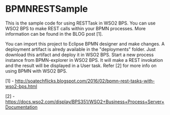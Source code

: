 # BPMNRESTSample
This is the sample code for using RESTTask in WSO2 BPS. You can use WSO2 BPS to make REST calls within your BPMN processes.
More information can be found in the BLOG post [1].

You can import this project to Eclipse BPMN designer and make changes. A deployment artifact is alredy available in the "deployments" folder. Just download this artifact and deploy it in WSO2 BPS. Start a new process instance from BPMN-explorer in WSO2 BPS. It will make a REST invokation and the result will be displayed in a User task. Refer [2] for more info on using BPMN with WSO2 BPS.

[1] - http://soatechflicks.blogspot.com/2016/02/bpmn-rest-tasks-with-wso2-bps.html

[2] - https://docs.wso2.com/display/BPS351/WSO2+Business+Process+Server+Documentation
